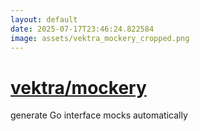 ```yaml
---
layout: default
date: 2025-07-17T23:46:24.822584
image: assets/vektra_mockery_cropped.png
---
```


# [vektra/mockery](https://github.com/vektra/mockery)

generate Go interface mocks automatically
